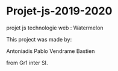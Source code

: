 # Projet-js-2019-2020
 projet js technologie web : Watermelon 

This project was made by:

Antoniadis Pablo 
Vendrame Bastien 

from Gr1 inter SI.
